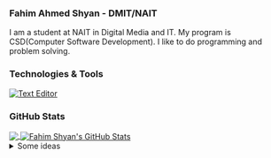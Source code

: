 ### Fahim Ahmed Shyan - DMIT/NAIT

I am a student at NAIT in Digital Media and IT. My program is CSD(Computer Software Development). I like to do programming and problem solving.

### Technologies & Tools

[![Text Editor](https://img.shields.io/badge/Editor-VS%20Code-green?style=for-the-badge&logo=visualstudiocode)](https://code.visualstudio.com)



### GitHub Stats

<a href="https://github.com/fshyan12/fshyan">
  <img align="center" src="https://github-readme-stats.vercel.app/api/top-langs/?username=fshyan&hide=html&title_color=ffffff&text_color=c9cacc&icon_color=2bbc8a&bg_color=1d1f21" />
</a>
<a href="https://github.com/fshyan/fshyan">
  <img align="center" src=https://github-readme-stats.vercel.app/api?username=fshyan&show_icons=true&line_height=27&count_private=true&title_color=ffffff&text_color=c9cacc&icon_color=2bbc8a&bg_color=1d1f21" alt="Fahim Shyan's GitHub Stats" />
</a>

<details>
  <summary>Some ideas</summary>
  - 🔭 I’m currently working on ...
- 🌱 I’m currently learning ...
- 👯 I’m looking to collaborate on ...
- 🤔 I’m looking for help with ...
- 💬 Ask me about ...
- 📫 How to reach me: ...
- 😄 Pronouns: ...
- ⚡ Fun fact: ...
</details>

<!--
**fshyan/fshyan** is a ✨ _special_ ✨ repository because its `README.md` (this file) appears on your GitHub profile.

Here are some ideas to get you started:

- 🔭 I’m currently working on ...
- 🌱 I’m currently learning ...
- 👯 I’m looking to collaborate on ...
- 🤔 I’m looking for help with ...
- 💬 Ask me about ...
- 📫 How to reach me: ...
- 😄 Pronouns: ...
- ⚡ Fun fact: ...
-->
